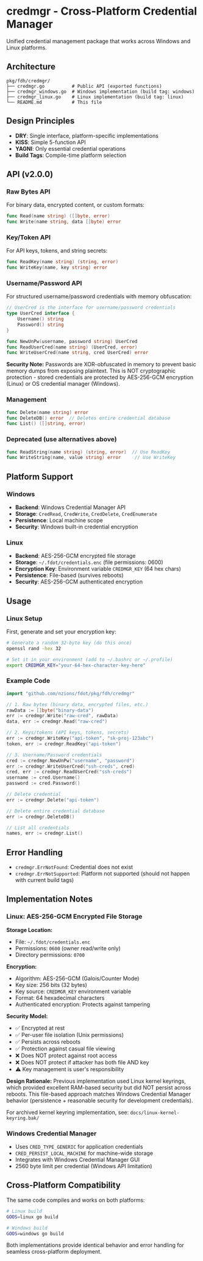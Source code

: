 # credmgr - Cross-Platform Credential Manager

Unified credential management package that works across Windows and Linux platforms.

## Architecture

```
pkg/fdh/credmgr/
├── credmgr.go          # Public API (exported functions)
├── credmgr_windows.go  # Windows implementation (build tag: windows)
├── credmgr_linux.go    # Linux implementation (build tag: linux)
└── README.md           # This file
```

## Design Principles

- **DRY**: Single interface, platform-specific implementations
- **KISS**: Simple 5-function API
- **YAGNI**: Only essential credential operations
- **Build Tags**: Compile-time platform selection

## API (v2.0.0)

### Raw Bytes API
For binary data, encrypted content, or custom formats:
```go
func Read(name string) ([]byte, error)
func Write(name string, data []byte) error
```

### Key/Token API
For API keys, tokens, and string secrets:
```go
func ReadKey(name string) (string, error)
func WriteKey(name, key string) error
```

### Username/Password API
For structured username/password credentials with memory obfuscation:
```go
// UserCred is the interface for username/password credentials
type UserCred interface {
    Username() string
    Password() string
}

func NewUnPw(username, password string) UserCred
func ReadUserCred(name string) (UserCred, error)
func WriteUserCred(name string, cred UserCred) error
```

**Security Note:** Passwords are XOR-obfuscated in memory to prevent basic memory dumps from exposing plaintext. This is NOT cryptographic protection - stored credentials are protected by AES-256-GCM encryption (Linux) or OS credential manager (Windows).

### Management
```go
func Delete(name string) error
func DeleteDB() error  // Deletes entire credential database
func List() ([]string, error)
```

### Deprecated (use alternatives above)
```go
func ReadString(name string) (string, error)  // Use ReadKey
func WriteString(name, value string) error     // Use WriteKey
```

## Platform Support

### Windows
- **Backend**: Windows Credential Manager API
- **Storage**: `CredRead`, `CredWrite`, `CredDelete`, `CredEnumerate`
- **Persistence**: Local machine scope
- **Security**: Windows built-in credential encryption

### Linux  
- **Backend**: AES-256-GCM encrypted file storage
- **Storage**: `~/.fdot/credentials.enc` (file permissions: 0600)
- **Encryption Key**: Environment variable `CREDMGR_KEY` (64 hex chars)
- **Persistence**: File-based (survives reboots)
- **Security**: AES-256-GCM authenticated encryption

## Usage

### Linux Setup

First, generate and set your encryption key:

```bash
# Generate a random 32-byte key (do this once)
openssl rand -hex 32

# Set it in your environment (add to ~/.bashrc or ~/.profile)
export CREDMGR_KEY="your-64-hex-character-key-here"
```

### Example Code

```go
import "github.com/nzions/fdot/pkg/fdh/credmgr"

// 1. Raw bytes (binary data, encrypted files, etc.)
rawData := []byte("binary-data")
err := credmgr.Write("raw-cred", rawData)
data, err := credmgr.Read("raw-cred")

// 2. Keys/tokens (API keys, tokens, secrets)
err := credmgr.WriteKey("api-token", "sk-proj-123abc")
token, err := credmgr.ReadKey("api-token")

// 3. Username/Password credentials
cred := credmgr.NewUnPw("username", "password")
err := credmgr.WriteUserCred("ssh-creds", cred)
cred, err := credmgr.ReadUserCred("ssh-creds")
username := cred.Username()
password := cred.Password()

// Delete credential
err := credmgr.Delete("api-token")

// Delete entire credential database
err := credmgr.DeleteDB()

// List all credentials
names, err := credmgr.List()
```

## Error Handling

- `credmgr.ErrNotFound`: Credential does not exist
- `credmgr.ErrNotSupported`: Platform not supported (should not happen with current build tags)

## Implementation Notes

### Linux: AES-256-GCM Encrypted File Storage

**Storage Location:**
- File: `~/.fdot/credentials.enc`
- Permissions: `0600` (owner read/write only)
- Directory permissions: `0700`

**Encryption:**
- Algorithm: AES-256-GCM (Galois/Counter Mode)
- Key size: 256 bits (32 bytes)
- Key source: `CREDMGR_KEY` environment variable
- Format: 64 hexadecimal characters
- Authenticated encryption: Protects against tampering

**Security Model:**
- ✅ Encrypted at rest
- ✅ Per-user file isolation (Unix permissions)
- ✅ Persists across reboots
- ✅ Protection against casual file viewing
- ❌ Does NOT protect against root access
- ❌ Does NOT protect if attacker has both file AND key
- ⚠️ Key management is user's responsibility

**Design Rationale:**
Previous implementation used Linux kernel keyrings, which provided excellent RAM-based
security but did NOT persist across reboots. This file-based approach matches Windows
Credential Manager behavior (persistence + reasonable security for development credentials).

For archived kernel keyring implementation, see: `docs/linux-kernel-keyring.bak/`

### Windows Credential Manager
- Uses `CRED_TYPE_GENERIC` for application credentials  
- `CRED_PERSIST_LOCAL_MACHINE` for machine-wide storage
- Integrates with Windows Credential Manager GUI
- 2560 byte limit per credential (Windows API limitation)

## Cross-Platform Compatibility

The same code compiles and works on both platforms:
```bash
# Linux build
GOOS=linux go build

# Windows build  
GOOS=windows go build
```

Both implementations provide identical behavior and error handling for seamless cross-platform deployment.